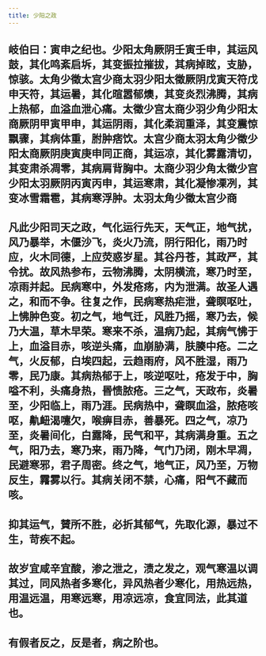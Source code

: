 ```yaml
---
title: 少阳之政
---
```


## 岐伯曰：寅申之纪也。少阳太角厥阴壬寅壬申，其运风鼓，其化鸣紊启坼，其变振拉摧拔，其病掉眩，支胁，惊骇。太角少徵太宫少商太羽少阳太徵厥阴戊寅天符戊申天符，其运暑，其化暄嚣郁燠，其变炎烈沸腾，其病上热郁，血溢血泄心痛。太徵少宫太商少羽少角少阳太商厥阴甲寅甲申，其运阴雨，其化柔润重泽，其变震惊飘骤，其病体重，胕肿痞饮。太宫少商太羽太角少徵少阳太商厥阴庚寅庚申同正商，其运凉，其化雾露清切，其变肃杀凋零，其病肩背胸中。太商少羽少角太徵少宫少阳太羽厥阴丙寅丙申，其运寒肃，其化凝惨凓冽，其变冰雪霜雹，其病寒浮肿。太羽太角少徵太宫少商
## 凡此少阳司天之政，气化运行先天，天气正，地气扰，风乃暴举，木偃沙飞，炎火乃流，阴行阳化，雨乃时应，火木同德，上应荧惑岁星。其谷丹苍，其政严，其令扰。故风热参布，云物沸腾，太阴横流，寒乃时至，凉雨并起。民病寒中，外发疮疡，内为泄满。故圣人遇之，和而不争。往复之作，民病寒热疟泄，聋瞑呕吐，上怫肿色变。初之气，地气迁，风胜乃摇，寒乃去，候乃大温，草木早荣。寒来不杀，温病乃起，其病气怫于上，血溢目赤，咳逆头痛，血崩胁满，肤腠中疮。二之气，火反郁，白埃四起，云趋雨府，风不胜湿，雨乃零，民乃康。其病热郁于上，咳逆呕吐，疮发于中，胸嗌不利，头痛身热，昬愦脓疮。三之气，天政布，炎暑至，少阳临上，雨乃涯。民病热中，聋瞑血溢，脓疮咳呕，鼽衄渴嚏欠，喉痹目赤，善暴死。四之气，凉乃至，炎暑间化，白露降，民气和平，其病满身重。五之气，阳乃去，寒乃来，雨乃降，气门乃闭，刚木早凋，民避寒邪，君子周密。终之气，地气正，风乃至，万物反生，霿雾以行。其病关闭不禁，心痛，阳气不藏而咳。
## 抑其运气，賛所不胜，必折其郁气，先取化源，暴过不生，苛疾不起。
## 故岁宜咸辛宜酸，渗之泄之，渍之发之，观气寒温以调其过，同风热者多寒化，异风热者少寒化，用热远热，用温远温，用寒远寒，用凉远凉，食宜同法，此其道也。
## 有假者反之，反是者，病之阶也。
